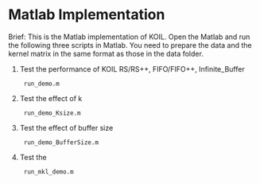 Matlab Implementation
==

Brief: This is the Matlab implementation of KOIL. Open the Matlab and run the following three scripts in Matlab. You need to prepare the data and the kernel matrix in the same format as those in the data folder.

1. Test the performance of KOIL RS/RS++, FIFO/FIFO++, Infinite_Buffer

		run_demo.m

2. Test the effect of k

		run_demo_Ksize.m

3. Test the effect of buffer size

		run_demo_BufferSize.m

4. Test the 
		
		run_mkl_demo.m

